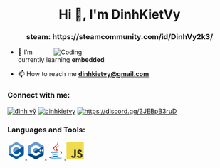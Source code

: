 <h1 align="center">Hi 👋, I'm DinhKietVy</h1>
<h3 align="center">steam: https://steamcommunity.com/id/DinhVy2k3/</h3>
<image align= "right" alt = "Coding" width="400" src="[https://iconscout.com/lottie-animation/programmer-4375641](https://github.com/rudrabarad/Gifs)">

- 🌱 I’m currently learning **embedded**

- 📫 How to reach me **dinhkietvy@gmail.com**

<h3 align="left">Connect with me:</h3>
<p align="left">
<a href="https://fb.com/đinh vỹ" target="blank"><img align="center" src="https://raw.githubusercontent.com/rahuldkjain/github-profile-readme-generator/master/src/images/icons/Social/facebook.svg" alt="đinh vỹ" height="30" width="40" /></a>
<a href="https://www.leetcode.com/dinhkietvy" target="blank"><img align="center" src="https://raw.githubusercontent.com/rahuldkjain/github-profile-readme-generator/master/src/images/icons/Social/leet-code.svg" alt="dinhkietvy" height="30" width="40" /></a>
<a href="https://discord.gg/https://discord.gg/3JEBpB3ruD" target="blank"><img align="center" src="https://raw.githubusercontent.com/rahuldkjain/github-profile-readme-generator/master/src/images/icons/Social/discord.svg" alt="https://discord.gg/3JEBpB3ruD" height="30" width="40" /></a>
</p>

<h3 align="left">Languages and Tools:</h3>
<p align="left"> <a href="https://www.cprogramming.com/" target="_blank" rel="noreferrer"> <img src="https://raw.githubusercontent.com/devicons/devicon/master/icons/c/c-original.svg" alt="c" width="40" height="40"/> </a> <a href="https://www.w3schools.com/cpp/" target="_blank" rel="noreferrer"> <img src="https://raw.githubusercontent.com/devicons/devicon/master/icons/cplusplus/cplusplus-original.svg" alt="cplusplus" width="40" height="40"/> </a> <a href="https://www.java.com" target="_blank" rel="noreferrer"> <img src="https://raw.githubusercontent.com/devicons/devicon/master/icons/java/java-original.svg" alt="java" width="40" height="40"/> </a> <a href="https://developer.mozilla.org/en-US/docs/Web/JavaScript" target="_blank" rel="noreferrer"> <img src="https://raw.githubusercontent.com/devicons/devicon/master/icons/javascript/javascript-original.svg" alt="javascript" width="40" height="40"/> </a> </p>
